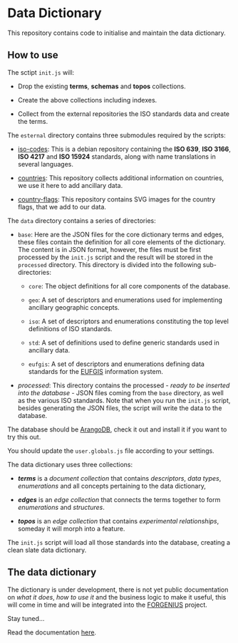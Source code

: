 # Data Dictionary

This repository contains code to initialise and maintain the data dictionary.

## How to use

The sctipt `init.js` will:

- Drop the existing **terms**, **schemas** and **topos** collections.

- Create the above collections including indexes.

- Collect from the external repositories the ISO standards data and create the terms.

The `esternal` directory contains three submodules required by the scripts:

- [iso-codes](https://salsa.debian.org/iso-codes-team/iso-codes.git): This is a debian repository containing the **ISO 639**, **ISO 3166**, **ISO 4217** and **ISO 15924** standards, along with name translations in several languages.

- [countries](https://github.com/mledoze/countries.git): This repository collects additional information on countries, we use it here to add ancillary data.

- [country-flags](https://github.com/hjnilsson/country-flags.git): This repository contains SVG images for the country flags, that we add to our data.

The `data` directory contains a series of directories:

- `base`: Here are the JSON files for the core dictionary terms and edges, these files contain the definition for all core elements of the dictionary. The content is in JSON format, however, the files must be first processed by the `init.js` script and the result will be stored in the `processed` directory. This directory is divided into the following sub-directories:
    - `core`: The object definitions for all core components of the database.

    - `geo`: A set of descriptors and enumerations used for implementing ancillary geographic concepts.

    - `iso`: A set of descriptors and enumerations constituting the top level definitions of ISO standards.

    - `std`: A set of definitions used to define generic standards used in ancillary data.

    - `eufgis`: A set of descriptors and enumerations defining data standards for the [EUFGIS](http://www.eufgis.org) information system.

- *processed*: This directory contains the processed - *ready to be inserted into the database* - JSON files coming from the `base` directory, as well as the various ISO standards. Note that when you run the `init.js` script, besides generating the JSON files, the script will write the data to the database.

The database should be [ArangoDB](https://www.arangodb.com), check it out and install it if you want to try this out.

You should update the `user.globals.js` file according to your settings.

The data dictionary uses three collections:

* ***terms*** is a *document collection* that contains *descriptors*, *data types*, *enumerations* and all concepts pertaining to the data dictionary, 

* ***edges*** is an *edge collection* that connects the terms together to form *enumerations* and *structures*.

* ***topos*** is an *edge collection* that contains *experimental relationships*, someday it will morph into a feature.

The `init.js` script will load all those standards into the database, creating a clean slate data dictionary.

## The data dictionary

The dictionary is under development, there is not yet public documentation on *what it does*, *how to use it* and the business logic to make it useful, this will come in time and will be integrated into the [FORGENIUS](https://www.forgenius.eu) project.

Stay tuned...

Read the documentation [here](docs/README.md).
